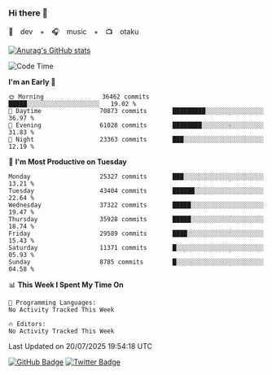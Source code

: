 ### Hi there 👋

🚀　dev　+　🎧　music　+　📺　otaku


[![Anurag's GitHub stats](https://github-readme-stats.vercel.app/api?username=koheitasaka&count_private=true&show_icons=true&theme=monokai)](https://github.com/koheitasaka/github-readme-stats)

<!--START_SECTION:waka-->
![Code Time](http://img.shields.io/badge/Code%20Time-1%2C161%20hrs%2023%20mins-blue)

**I'm an Early 🐤** 

```text
🌞 Morning                36462 commits       █████░░░░░░░░░░░░░░░░░░░░   19.02 % 
🌆 Daytime                70873 commits       █████████░░░░░░░░░░░░░░░░   36.97 % 
🌃 Evening                61028 commits       ████████░░░░░░░░░░░░░░░░░   31.83 % 
🌙 Night                  23363 commits       ███░░░░░░░░░░░░░░░░░░░░░░   12.19 % 
```
📅 **I'm Most Productive on Tuesday** 

```text
Monday                   25327 commits       ███░░░░░░░░░░░░░░░░░░░░░░   13.21 % 
Tuesday                  43404 commits       ██████░░░░░░░░░░░░░░░░░░░   22.64 % 
Wednesday                37322 commits       █████░░░░░░░░░░░░░░░░░░░░   19.47 % 
Thursday                 35928 commits       █████░░░░░░░░░░░░░░░░░░░░   18.74 % 
Friday                   29589 commits       ████░░░░░░░░░░░░░░░░░░░░░   15.43 % 
Saturday                 11371 commits       █░░░░░░░░░░░░░░░░░░░░░░░░   05.93 % 
Sunday                   8785 commits        █░░░░░░░░░░░░░░░░░░░░░░░░   04.58 % 
```


📊 **This Week I Spent My Time On** 

```text
💬 Programming Languages: 
No Activity Tracked This Week

🔥 Editors: 
No Activity Tracked This Week
```


 Last Updated on 20/07/2025 19:54:18 UTC
<!--END_SECTION:waka-->

[![GitHub Badge](https://img.shields.io/badge/GitHub-100000?style=for-the-badge&logo=github&logoColor=white)](https://github.com/koheitasaka)
[![Twitter Badge](https://img.shields.io/badge/Twitter-1DA1F2?style=for-the-badge&logo=twitter&logoColor=white)](https://twitter.com/sleep_asleep_)
